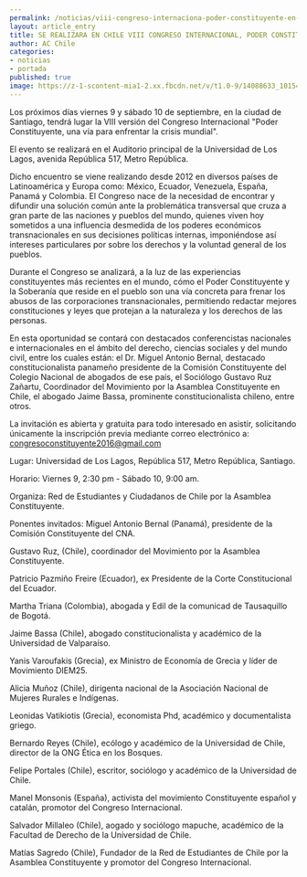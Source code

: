 ```yaml
---
permalink: /noticias/viii-congreso-internaciona-poder-constituyente-en-chile.html
layout: article_entry
title: SE REALIZARA EN CHILE VIII CONGRESO INTERNACIONAL, PODER CONSTITUYENTE UNA VÍA PARA ENFRENTAR LA CRISIS MUNDIAL
author: AC Chile
categories: 
- noticias
- portada
published: true
image: https://z-1-scontent-mia1-2.xx.fbcdn.net/v/t1.0-9/14088633_10154322598436397_4937967983347969661_n.jpg?oh=05727a9762e79451d3c792a32ba3f9b6&oe=588377ED
---
```


Los próximos días viernes 9 y sábado 10 de septiembre, en la ciudad de Santiago, tendrá lugar la VIII versión del Congreso Internacional "Poder Constituyente, una vía para enfrentar la crisis mundial". 

El evento se realizará en el Auditorio principal de la Universidad de Los Lagos, avenida República 517, Metro República. 

Dicho encuentro se viene realizando desde 2012 en diversos países de Latinoamérica y Europa como: México, Ecuador, Venezuela, España, Panamá y Colombia. El Congreso nace de la necesidad de encontrar y difundir una solución común ante la problemática transversal que cruza a gran parte de las naciones y pueblos del mundo, quienes viven hoy sometidos a una influencia desmedida de los poderes económicos transnacionales en sus decisiones políticas internas, imponiéndose así intereses particulares por sobre los derechos y la voluntad general de los pueblos. 

Durante el Congreso se analizará, a la luz de las experiencias constituyentes más recientes en el mundo, cómo el Poder Constituyente y la Soberanía que reside en el pueblo son una vía concreta para frenar los abusos de las corporaciones transnacionales, permitiendo redactar mejores constituciones y leyes que protejan a la naturaleza y los derechos de las personas. 

En esta oportunidad se contará con destacados conferencistas nacionales e internacionales en el ámbito del derecho, ciencias sociales y del mundo civil, entre los cuales están: el Dr. Miguel Antonio Bernal, destacado constitucionalista panameño presidente de la Comisión Constituyente del Colegio Nacional de abogados de ese país, el Sociólogo Gustavo Ruz Zañartu, Coordinador del Movimiento por la Asamblea Constituyente en Chile, el abogado Jaime Bassa, prominente constitucionalista chileno, entre otros.

La invitación es abierta y gratuita para todo interesado en asistir, solicitando únicamente la inscripción previa mediante correo electrónico a: congresoconstituyente2016@gmail.com

Lugar: Universidad de Los Lagos, República 517, Metro República, Santiago.

Horario: Viernes 9, 2:30 pm - Sábado 10, 9:00 am.

Organiza: Red de Estudiantes y Ciudadanos de Chile por la Asamblea Constituyente.

Ponentes invitados:
Miguel Antonio Bernal (Panamá), presidente de la Comisión Constituyente del CNA.

Gustavo Ruz, (Chile), coordinador del Movimiento por la Asamblea Constituyente.

Patricio Pazmiño Freire (Ecuador), ex Presidente de la Corte Constitucional del Ecuador.

Martha Triana (Colombia), abogada y Edil de la comunicad de Tausaquillo de Bogotá.

Jaime Bassa (Chile), abogado constitucionalista y académico de la Universidad de Valparaíso.

Yanis Varoufakis (Grecia), ex Ministro de Economía de Grecia y líder de Movimiento DIEM25.

Alicia Muñoz (Chile), dirigenta nacional de la Asociación Nacional de Mujeres Rurales e Indígenas.

Leonidas Vatikiotis (Grecia), economista Phd, académico y documentalista griego.

Bernardo Reyes (Chile), ecólogo y académico de la Universidad de Chile, director de la ONG Ética en los Bosques.

Felipe Portales (Chile), escritor, sociólogo y académico de la Universidad de Chile.

Manel Monsonis (España), activista del movimiento Constituyente español y catalán, promotor del Congreso Internacional.

Salvador Millaleo (Chile), aogado y sociólogo mapuche, académico de la Facultad de Derecho de la Universidad de Chile.

Matías Sagredo (Chile), Fundador de la Red de Estudiantes de Chile por la Asamblea Constituyente y promotor del Congreso Internacional.
